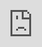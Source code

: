 ```yaml
---
layout: page
title: Anon 
tagline: Anon tag
description: Anon desc 
---
```


Put a video here.

<div style=”float:left;width:auto;margin-right:14px;”> 
  <iframe src="https://streamable.com/e/lev5vy?autoplay=1&nocontrols=1" frameborder="0" width="100%" height="100%" allowfullscreen allow="autoplay" style="width:100%;height:100%;position:absolute;left:0px;top:0px;overflow:hidden;">
  </iframe>
</div>

<div style=”float:left;width:auto;margin-right:14px;”> 
  <iframe src="https://streamable.com/e/lev5vy?autoplay=1&nocontrols=1" frameborder="0" width="100%" height="100%" allowfullscreen allow="autoplay" style="width:100%;height:100%;position:absolute;left:0px;top:0px;overflow:hidden;">
  </iframe>
</div>

<div style=”clear:both;height:1em;”></div>

---

